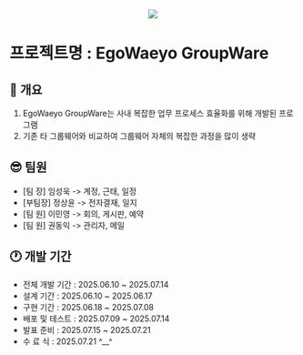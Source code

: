 <div align = center>
  <img src="https://capsule-render.vercel.app/api?type=Venom&color=gradient&height=300&section=header&text=Yedam%20FinalProject2&fontSize=70&animation=fadeIn&fontAlignY=38&desc=Yedam%20Fullstack%20class&descAlignY=60&descAlign=77"/>
</div>


# 프로젝트명 : EgoWaeyo GroupWare

## 📌 개요
1. EgoWaeyo GroupWare는 사내 복잡한 업무 프로세스 효율화를 위해 개발된 프로그램  
2. 기존 타 그룹웨어와 비교하여 그룹웨어 자체의 복잡한 과정을 많이 생략


## 😎 팀원
- [팀    장] 임성욱 -> 계정, 근태, 일정
- [부팀장] 정상윤 -> 전자결재, 일지 
- [팀    원] 이민영 -> 회의, 게시판, 예약
- [팀    원] 권동익 -> 관리자, 메일



## 🕐 개발 기간
- 전체 개발 기간 : 2025.06.10 ~ 2025.07.14  
- 설계         기간 : 2025.06.10 ~ 2025.06.17  
- 구현         기간 : 2025.06.18 ~ 2025.07.08  
- 배포 및 테스트 : 2025.07.09 ~ 2025.07.14  
- 발표         준비 : 2025.07.15 ~ 2025.07.21
- 수      료      식 : 2025.07.21 ^__^ 


